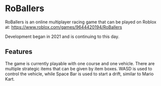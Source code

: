 # RoBallers

RoBallers is an online multiplayer racing game that can be played on Roblox at:
https://www.roblox.com/games/9644420194/RoBallers

Development began in 2021 and is continuing to this day.



## Features

The game is currently playable with one course and one vehicle. There are multiple strategic items that can be given by item boxes. WASD is used to control the vehicle, while Space Bar is used to start a drift, similar to Mario Kart.